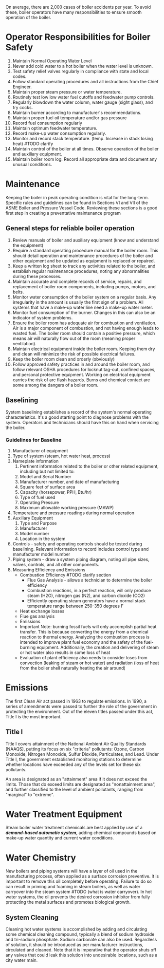 On average, there are 2,000 cases of boiler accidents per year. To avoid these, boiler operators have many responsibilities to ensure smooth operation of the boiler.

# Operator Responsibilities for Boiler Safety
1. Maintain Normal Operating Water Level
2.  Never add cold water to a hot boiler when the water level is unknown.
3. Test safety relief valves regularly in compliance with state and local codes.
4.  Follow standard operating procedures and all instructions from the Chief Engineer.
5. Maintain proper steam pressure or water temperature.
6. Routinely test low low water fuel cutoffs and feedwater pump controls.
7. Regularly blowdown the water column, water gauge (sight glass), and try cocks.
8. Maintain burner according to manufacturer's recommendations.
9.  Maintain proper fuel oil temperature and/or gas pressure
10. Record fuel consumption regularly
11. Maintain optimum feedwater temperature.
12. Record make-up water consumption regularly.
13. Monitor and record stack temperature. (temp. Increase in stack losing heat) #TODO clarify
14. Maintain control of the boiler at all times. Observe operation of the boiler and auxiliary equipment.
15. Maintain boiler room log. Record all appropriate data and document any unusual conditions.

# Maintenance
Keeping the boiler in peak operating condition is vital for the long-term. Specific rules and guidelines can be found in Sections VI and VII of the ASME Boiler and Pressure Vessel Code. Reviewing these sections is a good first step in creating a preventative maintenance program
## General steps for reliable boiler operation
1. Review manuals of boiler and auxiliary equipment (know and understand the equipment)
2. Require a standard operating procedure manual for the boiler room. This should detail operation and maintenance procedures of the boiler and other equipment and be updated as equipment is replaced or repaired.
3. Keep a written log sheet to track any activities related to the boiler, and establish regular maintenance procedures, noting any abnormalities during these processes.
4. Maintain accurate and complete records of service, repairs, and replacement of boiler room components, including pumps, motors, and belts.
5. Monitor water consumption of the boiler system on a regular basis. Any irregularity in the amount is usually the first sign of a problem. All systems that have a make-up water line need a make-up water meter.
6. Monitor fuel consumption of the burner. Changes in this can also be an indicator of system problems.
7. Ensure the boiler room has adequate air for combustion and ventilation. Air is a major component of combustion, and not having enough leads to wasted fuel. The boiler room should contain a positive pressure, which means air will naturally flow out of the room (meaning proper ventilation).
8. Maintain electrical equipment inside the boiler room. Keeping them dry and clean will minimize the risk of possible electrical failures.
9. Keep the boiler room clean and orderly (obviously)
10.  Follow approved safety practices in and around the boiler room, and follow relevant OSHA procedures for locknut tag-out, confined spaces, and personal protective equipment. Working on electrical equipment carries the risk of arc flash hazards. Burns and chemical contact are some among the dangers of a boiler room.

## Baselining
System baselining establishes a record of the system's normal operating characteristics. It's a good starting point to diagnose problems with the system. Operators and technicians should have this on hand when servicing the boiler.

### Guidelines for Baseline
1. Manufacturer of equipment
2. Type of system (steam, hot water heat, process)
3. Nameplate information
	1. Pertinent information related to the boiler or other related equipment, including but not limited to:
	2. Model and Serial Number
	3. Manufacturer number, and date of manufacturing
	4. Square feet of surface area
	5. Capacity (horsepower, PPH, Btu/hr)
	6. Type of fuel used
	7. Operating Pressure
	8. Maximum allowable working pressure (MAWP)
4. Temperature and pressure readings during normal operation
5. Auxiliary Equipment
	1. Type and Purpose
	2. Manufacturer
	3. Model number
	4. Location in the system
6. Controls - safety and operating controls should be tested during baselining. Relevant information to record includes control type and manufacturer model number
7. Piping system - draw a system piping diagram, noting all pipe sizes, valves, controls, and all other components.
8. Measuring Efficiency and Emissions
	- Combustion Efficiency #TODO clarify section
		- Flue Gas Analysis - allows a  technician to determine the boiler efficiency
		- Combustion reactions, in a perfect reaction, will only produce steam (H2O), nitrogen gas (N2), and carbon dioxide (CO2)
		- Efficiently operating steam generators have a normal stack temperature range between 250-350 degrees F
	-  Heat exchange losses
	- Flue gas analysis
	- Emissions
	- Important Note: burning fossil fuels will only accomplish partial heat transfer. This is because converting the energy from a chemical reaction to thermal energy. Analyzing the combustion process is intended to improve plant fuel economy and the safety of the fuel-burning equipment. Additionally, the creation and delivering of steam or hot water also results in some loss of heat
	- Evaluation of plant efficiency also needs to consider loses from convection (leaking of steam or hot water) and radiation (loss of heat from the boiler shell naturally heating the air around)
# Emissions
The first Clean Air act passed in 1963 to regulate emissions. In 1990, a series of amendments were passed to further the role of the government in protecting the environment. Out of the eleven titles passed under this act, Title I is the most important.
## Title I
Title I covers attainment of the National Ambient Air Quality Standards (NAAQS), putting its focus on six "criteria" pollutants: Ozone, Carbon Monoxide, Nitrogen Monoxide, Sulfur Dioxide, Particulates, and Lead. Under Title I, the government established monitoring stations to determine whether locations have exceeded any of the levels set for these six pollutants.

An area is designated as an "attainment" area if it does not exceed the limits. Those that do exceed limits are designated as "nonattainment area", and further classified to the level of ambient pollutants, ranging from "marginal" to "extreme".

# Water Treatment Equipment
Steam boiler water treatment chemicals are best applied by use of a ***demand-based automatic system***, adding chemical compounds based on make-up water quantity and current water conditions.

# Water Chemistry
New boilers and piping systems will have a layer of oil used in the manufacturing process, often applied as a surface corrosion preventive. It is important to remove this oil completely before operating. Failure to do so can result in priming and foaming in steam boilers, as well as water carryover into the steam system #TODO (what is water carryover). In hot water systems, the oil prevents the desired corrosion inhibitor from fully protecting the metal surfaces and promotes biological growth.

## System Cleaning
Cleaning hot water systems is accomplished by adding and circulating some chemical cleaning compound, typically a blend of sodium hydroxide and tri-sodium phosphate. Sodium carbonate can also be used. Regardless of solution, it should be introduced as per manufacturer instructions, circulated and cleaned. Note that it is imperative that the operator shuts off any valves that could leak this solution into undesirable locations, such as a city water main.